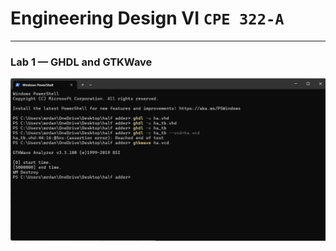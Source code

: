 # Engineering Design VI `CPE 322-A`
---
### Lab 1 — GHDL and GTKWave
![Command Panel Half Adder](Labs/Lab1/HaPowershell.png)
